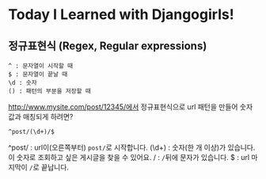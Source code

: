 # Today I Learned with Djangogirls!

## 정규표현식 (Regex, Regular expressions)

```
^ : 문자열이 시작할 때
$ : 문자열이 끝날 때
\d : 숫자
() : 패턴의 부분을 저장할 때
```

http://www.mysite.com/post/12345/에서 정규표현식으로 url 패턴을 만들어 숫자값과 매칭되게 하려면?
```
^post/(\d+)/$
```
^post/ : url이(오른쪽부터) ```post/```로 시작합니다.
(\d+) : 숫자(한 개 이상)가 있습니다. 이 숫자로 조회하고 싶은 게시글을 찾을 수 있어요.
/ : ```/```뒤에 문자가 있습니다.
$ : url 마지막이 ```/```로 끝납니다.
